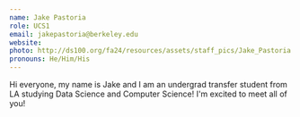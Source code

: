 ```yaml
---
name: Jake Pastoria
role: UCS1
email: jakepastoria@berkeley.edu
website: 
photo: http://ds100.org/fa24/resources/assets/staff_pics/Jake_Pastoria.jpg
pronouns: He/Him/His
---
```

Hi everyone, my name is Jake and I am an undergrad transfer student from LA studying Data Science and Computer Science! I'm excited to meet all of you!
